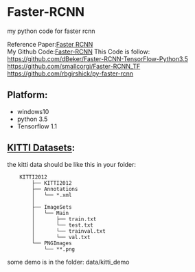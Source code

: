 # Faster-RCNN 

my python code for faster rcnn

Reference Paper:[Faster RCNN](https://arxiv.org/abs/1506.01497)   
My Github Code:[Faster-RCNN](https://github.com/duanyzhi/Faster-RCNN)
This Code is follow: https://github.com/dBeker/Faster-RCNN-TensorFlow-Python3.5
                     https://github.com/smallcorgi/Faster-RCNN_TF
		     https://github.com/rbgirshick/py-faster-rcnn

## Platform:
- windows10
- python 3.5
- Tensorflow 1.1


## [KITTI Datasets](http://www.cvlibs.net/datasets/kitti/eval_object.php):
the kitti data should be like this in your folder: 

```  
	KITTI2012   
	    ├── KITTI2012    
	    ├── Annotations  
	    │   └── *.xml  
	    │  
	    ├── ImageSets  
	    │   └── Main  
	    │       ├── train.txt  
	    │       └── test.txt  
		│       └── trainval.txt  
		│       └── val.txt  
	    └── PNGImages  
	        └── **.png   

```   
some demo is in the folder: data/kitti_demo


